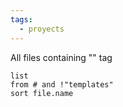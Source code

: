 ```yaml
---
tags:
  - proyects
---
```

All files containing "" tag
```dataview
list
from # and !"templates"
sort file.name
```
